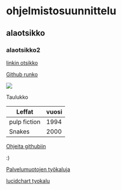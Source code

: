 # ohjelmistosuunnittelu

## alaotsikko

### alaotsikko2

[linkin otsikko](http://www.wikimatrix.org/)

[Github runko](https://github.com/JAMK-IT/TTOS0100-Ohjelmistosuunnittelu-ja-testaus/wiki/info-vaatimusmaarittelyn-runko)

![](http://www.eastcoastaustralia.co.uk/contact_files/eastcoastaustralia-beachroo5.jpg)

Taulukko

Leffat|vuosi
---|---
pulp fiction|1994
Snakes|2000

[Ohjeita githubiin](https://guides.github.com/)

:)

[Palvelumuotojen työkaluja](http://sdt.fi/index.html)

[lucidchart tyokalu](https://www.lucidchart.com/?utm_source=google&utm_medium=cpc&utm_campaign=lucidchart_finland&gclid=CLClgLeJ0dECFcjKsgod1LELfg)
